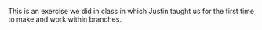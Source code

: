 This is an exercise we did in class in which Justin taught us for the first time to make and work within branches.

